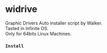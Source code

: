 # widrive

Graphic Drivers Auto installer script by Walker.<br>
Tasted in Infinite OS.<br>
Only for 64bits Linux Machines.<br>
<h3><code>Install</code></h3>
